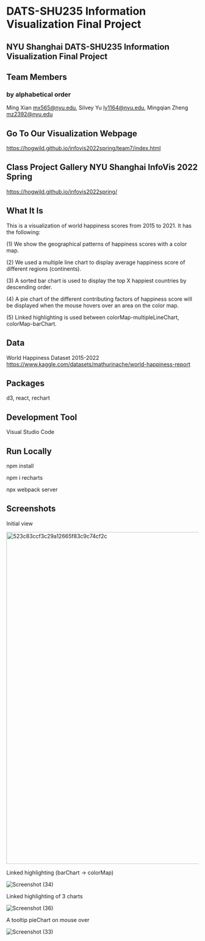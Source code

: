 # DATS-SHU235 Information Visualization Final Project
## NYU Shanghai DATS-SHU235 Information Visualization Final Project

## Team Members
### by alphabetical order
Ming Xian mx565@nyu.edu, Silvey Yu ly1164@nyu.edu, Mingqian Zheng mz2392@nyu.edu

## Go To Our Visualization Webpage
https://hogwild.github.io/infovis2022spring/team7/index.html

## Class Project Gallery NYU Shanghai InfoVis 2022 Spring
https://hogwild.github.io/infovis2022spring/

## What It Is
This is a visualization of world happiness scores from 2015 to 2021. It has the following:

(1) We show the geographical patterns of happiness scores with a color map. 

(2) We used a multiple line chart to display average happiness score of different regions (continents). 

(3) A sorted bar chart is used to display the top X happiest countries by descending order. 

(4) A pie chart of the different contributing factors of happiness score will be displayed when the mouse hovers over an area on the color map.

(5) Linked highlighting is used between colorMap-multipleLineChart, colorMap-barChart.

## Data
World Happiness Dataset 2015-2022
https://www.kaggle.com/datasets/mathurinache/world-happiness-report

## Packages
d3, react, rechart

## Development Tool
Visual Studio Code

## Run Locally
npm install

npm i recharts

npx webpack server

## Screenshots

Initial view

<img width="869" alt="523c83ccf3c29a12665f83c9c74cf2c" src="https://user-images.githubusercontent.com/74582280/167342015-a1ea8e8e-05b8-4d6e-9b58-7007281e8d5b.png">

Linked highlighting (barChart -> colorMap)

![Screenshot (34)](https://user-images.githubusercontent.com/74582280/167342420-d33a8b91-b310-4fcb-978d-abc8caa49692.png)

Linked highlighting of 3 charts

![Screenshot (36)](https://user-images.githubusercontent.com/74582280/167342489-2a525f08-4e85-4fd4-b8d9-148bde2c265b.png)

A tooltip pieChart on mouse over

![Screenshot (33)](https://user-images.githubusercontent.com/74582280/167342405-dd912b7f-5b78-448a-872e-4dc8e5be9ed8.png)





